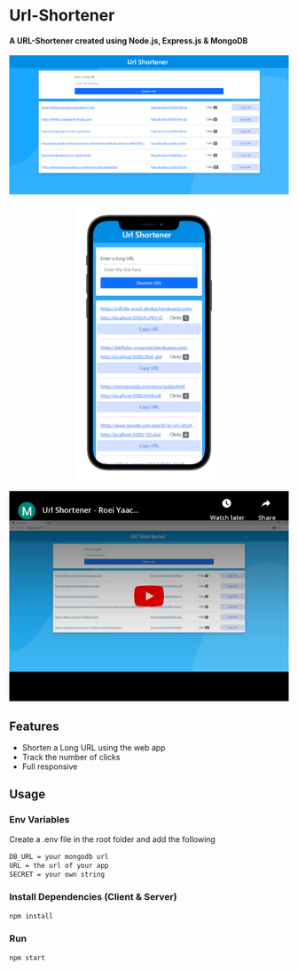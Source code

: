 # Url-Shortener

<h4>A URL-Shortener created using Node.js, Express.js & MongoDB</h4>

<img src="public/images/ogImage.png">
<p align="center">
  <img src="public/images/iphoneMockup.png" height="500">
</p>
<p align="center">
  <a href="https://youtu.be/iIN-IuodrzM"><img src="public/images/youtube-embed.png" alt="Url Shortener - Roei Yaacobi - Youtube Video"></a>
</p>


## Features

- Shorten a Long URL using the web app
- Track the number of clicks
- Full responsive

## Usage

### Env Variables

Create a .env file in the root folder and add the following

```
DB_URL = your mongodb url
URL = the url of your app
SECRET = your own string
```
### Install Dependencies (Client & Server)

```
npm install
```

### Run

```
npm start
```

